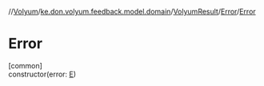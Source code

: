 //[Volyum](../../../../index.md)/[ke.don.volyum.feedback.model.domain](../../index.md)/[VolyumResult](../index.md)/[Error](index.md)/[Error](-error.md)

# Error

[common]\
constructor(error: [E](index.md))